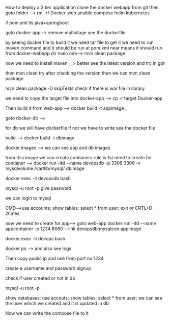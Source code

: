 How to deploy a 3 tier application
clone the docker webapp from git 
then goto folder --> rm -rf Docker-web ansible compose helm kubernetes

if pom.xml its java+springboot

goto docker-app--> remove multistage 
see the dockerfile 

by seeing docker file to build it we need tar file to get it we need to run maven command and it should be run at pom.xml near means it should run from docker-webapp dir main one--> mvn clean package

now we need to install maven __> better see the latest version and try in gpt 

then mvn clean try after checking the version then we can mvn clean package

 mvn clean package -D skipTests 
check if there is war file in library

we need to copy the target file into docker-app --> cp -r target Docker-app

Then build it from web-app --> docker build -t appimage .

goto docker-db --> 

for db we will have dockerfile if not we have to write see the docker file 

build --> docker build -t dbimage

docker images --> we can see app and db images 

from this image we can create contianers 
rule is 1st need to create for contianer --> docker run -itd --name devopsdb -p 3306:3306 -v mysqlvolume:/var/lib/mysql/ dbimage

docker exec -it devopsdb bash

mysql -u root -p 
give password

we can login to mysql 

CMD-->use accounts;
show tables;
select * from user;
exit  or CRTL+D 2times

now we need to create for app--> goto web-app
docker run -itd --name appcontainer -p 1234:8080 --link devopsdb:mysqlcon appimage

docker exec -it devops bash

docker ps --> and also see logs 

Then copy public ip and use from port no 1234

create a username and password
signup 

check if user created or not in db

mysql -u root -p 

show databases;
use accouts;
show tables;
select * from user;
we can see the user which we created and it is updated in db


Now we can write the compose file to it 